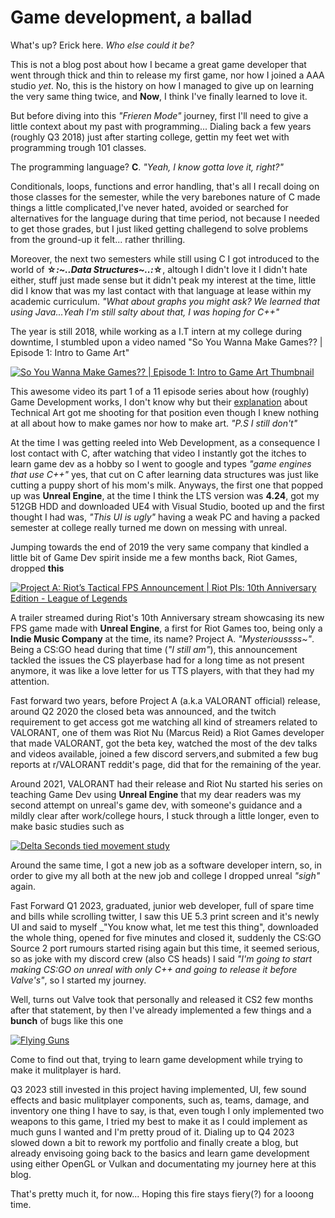 # Game development, a ballad

What's up? Erick here.  _Who else could it be?_

This is not a blog post about how I became a great game developer that went through thick and thin to release my first game, nor how I joined a AAA studio _yet_. No, this is the history on how I managed to give up on learning the very same thing twice, and **Now**, I think I've finally learned to love it.

But before diving into this _"Frieren Mode"_ journey, first I'll need to give a little context about my past with programming... Dialing back a few years (roughly Q3 2018) just after starting college, gettin my feet wet with programming trough 101 classes.

The programming language? **C**. _"Yeah, I know gotta love it, right?"_

Conditionals, loops, functions and error handling, that's all I recall doing on those classes for the semester, while the very barebones nature of C made things a little complicated,I've never hated, avoided or searched for alternatives for the language during that time period, not because I needed to get those grades, but I just liked getting challegend to solve problems from the ground-up it felt... rather thrilling.

Moreover, the next two semesters while still using C I got introduced to the world of **☆*:~..Data Structures~..:*☆**, altough I didn't love it I didn't hate either, stuff just made sense but it didn't peak my interest at the time, little did I know that was my last contact with that language at lease within my academic curriculum.  _"What about graphs you might ask? We learned that using Java...Yeah I'm still salty about that, I was hoping for C++"_

The year is still 2018, while working as a I.T intern at my college during downtime, I stumbled upon a video named "So You Wanna Make Games?? | Episode 1: Intro to Game Art"

[![So You Wanna Make Games?? | Episode 1: Intro to Game Art Thumbnail](https://img.youtube.com/vi/RqRoXLLwJ8g/0.jpg)](https://www.youtube.com/watch?v=RqRoXLLwJ8g)

This awesome video its part 1 of a 11 episode series about how (roughly) Game Development works, I don't know why but their [explanation](https://www.youtube.com/watch?v=kr7XYXMM7-U) about Technical Art got me shooting for that position even though I knew nothing at all about how to make games nor how to make art. _"P.S I still don't"_

At the time I was getting reeled into Web Development, as a consequence I lost contact with C, after watching that video I instantly got the itches to learn game dev as a hobby so I went to google and types _"game engines that use C++"_ yes, that cut on C after learning data structures was just like cutting a puppy short of his mom's milk. Anyways, the first one that popped up was **Unreal Engine**, at the time I think the LTS version was **4.24**, got my 512GB HDD and downloaded UE4 with Visual Studio, booted up and the first thought I had was, _"This UI is ugly"_ having a weak PC and having a packed semester at college really turned me down on messing with unreal.

Jumping towards the end of 2019 the very same company that kindled a little bit of Game Dev spirit inside me a few months back, Riot Games, dropped **this**

[![Project A: Riot’s Tactical FPS Announcement | Riot Pls: 10th Anniversary Edition - League of Legends](https://img.youtube.com/vi/4iGU6PctOBg/0.jpg)](https://www.youtube.com/watch?v=4iGU6PctOBg)

A trailer streamed during Riot's 10th Anniversary stream showcasing its new FPS game made with **Unreal Engine**, a first for Riot Games too, being only a **Indie Music Company** at the time, its name? Project A. _"Mysterioussss~"_. Being a CS:GO head during that time (_"I still am"_), this announcement tackled the issues the CS playerbase had for a long time as not present anymore, it was like a love letter for us TTS players, with that they had my attention.

Fast forward two years, before Project A (a.k.a VALORANT official) release, around Q2 2020 the closed beta was announced, and the twitch requirement to get access got me watching all kind of streamers related to VALORANT, one of them was Riot Nu (Marcus Reid) a Riot Games developer that made VALORANT, got the beta key, watched the most of the dev talks and videos available, joined a few discord servers,and submited a few bug reports at r/VALORANT reddit's page, did that for the remaining of the year.

Around 2021, VALORANT had their release and Riot Nu started his series on teaching Game Dev using **Unreal Engine** that my dear readers was my second attempt on unreal's game dev, with someone's guidance and a mildly clear after work/college hours, I stuck through a little longer, even to make basic studies such as

[![Delta Seconds tied movement study](https://img.youtube.com/vi/6VLlKZM4nmI/0.jpg)](https://www.youtube.com/watch?v=6VLlKZM4nmI)

Around the same time, I got a new job as a software developer intern, so, in order to give my all both at the new job and college I dropped unreal _"sigh"_ again.

Fast Forward Q1 2023, graduated, junior web developer, full of spare time and bills while scrolling twitter, I saw this UE 5.3 print screen and it's newly UI and said to myself _"You know what, let me test this thing", downloaded the whole thing, opened for five minutes and closed it, suddenly the CS:GO Source 2 port rumours started rising again but this time, it seemed serious, so as joke with my discord crew (also CS heads) I said _"I'm going to start making CS:GO on unreal with only C++ and going to release it before Valve's"_, so I started my journey.

Well, turns out Valve took that personally and released it CS2 few months after that statement, by then I've already implemented a few things and a **bunch** of bugs like this one

[![Flying Guns](https://img.youtube.com/vi/OfkQLqU1AdA/0.jpg)](https://www.youtube.com/watch?v=OfkQLqU1AdA)

Come to find out that, trying to learn game development while trying to make it mulitplayer is hard.

Q3 2023 still invested in this project having implemented, UI, few sound effects and basic mulitplayer components, such as, teams, damage, and inventory one thing I have to say, is that, even tough I only implemented two weapons to this game, I tried my best to make it as I could implement as much guns I wanted and I'm pretty proud of it. Dialing up to Q4 2023 slowed down a bit to rework my portfolio and finally create a blog, but already envisoing going back to the basics and learn game development using either OpenGL or Vulkan and documentating my journey here at this blog.

That's pretty much it, for now... Hoping this fire stays fiery(?) for a looong time.
